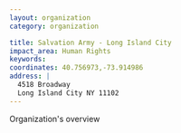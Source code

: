 ```yaml
---
layout: organization
category: organization

title: Salvation Army - Long Island City
impact_area: Human Rights
keywords: 
coordinates: 40.756973,-73.914986
address: |
  4518 Broadway
  Long Island City NY 11102
---
```

Organization's overview
